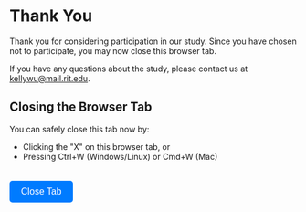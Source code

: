 # Thank You

Thank you for considering participation in our study. Since you have chosen not to participate, you may now close this browser tab.

If you have any questions about the study, please contact us at kellywu@mail.rit.edu.

## Closing the Browser Tab

You can safely close this tab now by:
- Clicking the "X" on this browser tab, or
- Pressing Ctrl+W (Windows/Linux) or Cmd+W (Mac)

<button onclick="window.close()" style="background-color: #007bff; color: white; padding: 10px 20px; border: none; border-radius: 5px; cursor: pointer; font-size: 16px; margin-top: 20px;">Close Tab</button>

<script>
// Fallback if window.close() doesn't work
setTimeout(function() {
    if (confirm("Would you like to close this tab?")) {
        window.close();
    }
}, 1000);
</script> 